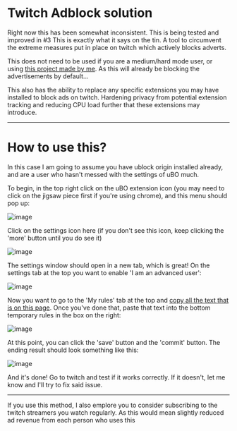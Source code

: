 # Twitch Adblock solution

Right now this has been somewhat inconsistent. This is being tested and improved in #3
This is exactly what it says on the tin. A tool to circumvent the extreme measures put in place on twitch which actively blocks adverts. 

This does not need to be used if you are a medium/hard mode user, or using [this project made by me](https://github.com/RMED24/ublock-medium-list). As this will already be blocking the advertisements by default...

This also has the ability to replace any specific extensions you may have installed to block ads on twitch. Hardening privacy from potential extension tracking and reducing CPU load further that these extensions may introduce.
* * *
# How to use this?

In this case I am going to assume you have ublock origin installed already, and are a user who hasn't messed with the settings of uBO much. 

To begin, in the top right click on the uBO extension icon (you may need to click on the jigsaw piece first if you're using chrome), and this menu should pop up: 

![image](https://user-images.githubusercontent.com/81475204/209981352-410e18ab-6087-4524-bdf9-5c1d223eda09.png)

Click on the settings icon here (if you don't see this icon, keep clicking the 'more' button until you do see it)

![image](https://user-images.githubusercontent.com/81475204/209981470-4f964d29-7ee8-4f66-b449-c9f16d739cde.png)

The settings window should open in a new tab, which is great! On the settings tab at the top you want to enable 'I am an advanced user':

![image](https://user-images.githubusercontent.com/81475204/209982135-20fa2e0c-42b4-49d5-ba9f-dc9f602ac262.png)

Now you want to go to the 'My rules' tab at the top and [copy all the text that is on this page](https://raw.githubusercontent.com/RMED24/twitch-ad-block/main/raw.txt). Once you've done that, paste that text into the bottom temporary rules in the box on the right:

![image](https://user-images.githubusercontent.com/81475204/209983807-8f7ea513-2330-4c25-96c8-8561e3a37148.png)

At this point, you can click the 'save' button and the 'commit' button. The ending result should look something like this: 

![image](https://user-images.githubusercontent.com/81475204/209984882-348eae63-42b6-4331-8c08-3ec75785d9a0.png)

And it's done! Go to twitch and test if it works correctly. If it doesn't, let me know and I'll try to fix said issue.

* * *

If you use this method, I also emplore you to consider subscribing to the twitch streamers you watch regularly. As this would mean slightly reduced ad revenue from each person who uses this
